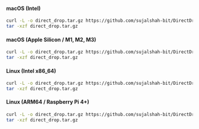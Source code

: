 #### macOS (Intel)

```bash
curl -L -o direct_drop.tar.gz https://github.com/sujalshah-bit/DirectDrop/releases/download/v0.1.0/direct_drop_0.1.0_darwin_amd64.tar.gz
tar -xzf direct_drop.tar.gz
```

#### macOS (Apple Silicon / M1, M2, M3)

```bash
curl -L -o direct_drop.tar.gz https://github.com/sujalshah-bit/DirectDrop/releases/download/v0.1.0/direct_drop_0.1.0_darwin_arm64.tar.gz
tar -xzf direct_drop.tar.gz
```

#### Linux (Intel x86\_64)

```bash
curl -L -o direct_drop.tar.gz https://github.com/sujalshah-bit/DirectDrop/releases/download/v0.1.0/direct_drop_0.1.0_linux_amd64.tar.gz
tar -xzf direct_drop.tar.gz
```

#### Linux (ARM64 / Raspberry Pi 4+)

```bash
curl -L -o direct_drop.tar.gz https://github.com/sujalshah-bit/DirectDrop/releases/download/v0.1.0/direct_drop_0.1.0_linux_arm64.tar.gz
tar -xzf direct_drop.tar.gz
```
